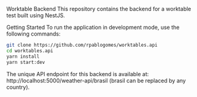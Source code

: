 Worktable Backend
This repository contains the backend for a worktable test built using NestJS.

Getting Started
To run the application in development mode, use the following commands:

```bash
git clone https://github.com/rpablogomes/worktables.api
cd worktables.api
yarn install
yarn start:dev
```

The unique API endpoint for this backend is available at: http://localhost:5000/weather-api/brasil (brasil can be replaced by any country).
